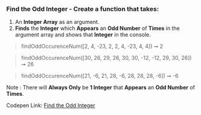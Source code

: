 ### Find the Odd Integer - Create a function that takes: 

1. An **Integer Array** as an argument. 
1. **Finds** the **Integer** which **Appears** an **Odd Number** of **Times** in the argument array and shows that **Integer** in the console.

> findOddOccurenceNum([2, 4, -23, 2, 2, 4, -23, 4, 4]) ➞ 2 

> findOddOccurenceNum([30, 26, 29, 26, 30, 30, -12, -12, 29, 30, 26]) ➞ 26

> findOddOccurenceNum([21, -6, 21, 28, -6, 28, 28, 28, -6]) ➞ -6

Note : There will **Always Only** be **1 Integer** that **Appears** an **Odd Number** of **Times**.

Codepen Link: [Find the Odd Integer](https://codepen.io/naveencoder/pen/xxbPyoJ?editors=0012)